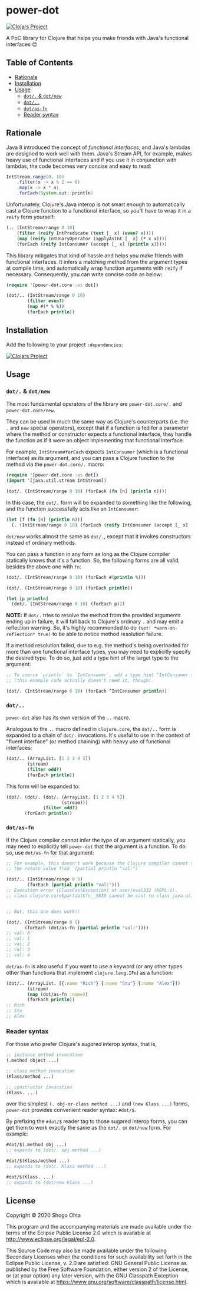 # power-dot
[![Clojars Project](https://img.shields.io/clojars/v/power-dot.svg)](https://clojars.org/power-dot)

A PoC library for Clojure that helps you make friends with Java's functional interfaces 😍

## Table of Contents

- [Rationale](#rationale)
- [Installation](#installation)
- [Usage](#usage)
  - [`dot/.` & `dot/new`](#dot--dotnew)
  - [`dot/..`](#dot)
  - [`dot/as-fn`](#dotas-fn)
  - [Reader syntax](#reader-syntax)

## Rationale

Java 8 introduced the concept of *functional interfaces*, and Java's lambdas are designed
to work well with them. Java's Stream API, for example, makes heavy use of functional interfaces
and if you use it in conjunction with lambdas, the code becomes very concise and easy to read:

```java
IntStream.range(0, 10)
    .filter(x -> x % 2 == 0)
    .map(x -> x * x)
    .forEach(System.out::println)
```

Unfortunately, Clojure's Java interop is not smart enough to automatically cast a Clojure
function to a functional interface, so you'll have to wrap it in a `reify` form yourself:

```clojure
(.. (IntStream/range 0 10)
    (filter (reify IntPredicate (test [_ x] (even? x))))
    (map (reify IntUnaryOperator (applyAsInt [_ x] (* x x))))
    (forEach (reify IntConsumer (accept [_ x] (println x)))))
```

This library mitigates that kind of hassle and helps you make friends with functional interfaces.
It infers a matching method from the argument types at compile time, and automatically wrap
function arguments with `reify` if necessary. Consequently, you can write concise code as below:

```clojure
(require '[power-dot.core :as dot])

(dot/.. (IntStream/range 0 10)
        (filter even?)
        (map #(* % %))
        (forEach println))
```

## Installation

Add the following to your project `:dependencies`:

[![Clojars Project](https://clojars.org/power-dot/latest-version.svg)](https://clojars.org/power-dot)

## Usage

### `dot/.` & `dot/new`

The most fundamental operators of the library are `power-dot.core/.` and `power-dot.core/new`.

They can be used in much the same way as Clojure's counterparts (i.e. the `.` and `new` special operators),
except that if a function is fed for a parameter where the method or constructor expects
a functional interface, they handle the function as if it were an object implementing
that functional interface.

For example, `IntStream#forEach` expects `IntConsumer` (which is a functional interface)
as its argument, and you can pass a Clojure function to the method via
the `power-dot.core/.` macro:

```clojure
(require '[power-dot.core :as dot])
(import '[java.util.stream IntStream])

(dot/. (IntStream/range 0 10) (forEach (fn [n] (println n))))
```

In this case, the `dot/.` form will be expanded to something like the following, and
the function successfully acts like an `IntConsumer`:

```clojure
(let [f (fn [n] (println n))]
  (. (IntStream/range 0 10) (forEach (reify IntConsumer (accept [_ x] (f x))))))
```

`dot/new` works almost the same as `dot/.`, except that it invokes constructors
instead of ordinary methods.

You can pass a function in any form as long as the Clojure compiler statically knows that
it's a function. So, the following forms are all valid, besides the above one with `fn`:

```clojure
(dot/. (IntStream/range 0 10) (forEach #(println %)))

(dot/. (IntStream/range 0 10) (forEach println))

(let [p println]
  (dot/. (IntStream/range 0 10) (forEach p)))
```

**NOTE:** If `dot/.` tries to resolve the method from the provided arguments
ending up in failure, it will fall back to Clojure's ordinary `.` and may emit
a reflection warning. So, it's highly recommended to do `(set! *warn-on-reflection* true)`
to be able to notice method resolution failure.

If a method resolution failed, due to e.g. the method's being overloaded for more than
one functional interface types, you may need to explicitly specify the desired type. 
To do so, just add a type hint of the target type to the argument:

```clojure
;; To coerce `println` to `IntConsumer`, add a type hint ^IntConsumer to `println`
;; (this example code actually doesn't need it, though).

(dot/. (IntStream/range 0 10) (forEach ^IntConsumer println))
```

### `dot/..`

`power-dot` also has its own version of the `..` macro.

Analogous to the `..` macro defined in `clojure.core`, the `dot/..` form is expanded to
a chain of `dot/.` invocations. It's useful to use in the context of
"fluent interface" (or method chaining) with heavy use of functional interfaces:

```clojure
(dot/.. (ArrayList. [1 2 3 4 5])
        (stream)
        (filter odd?)
        (forEach println))
```

This form will be expanded to:

```clojure
(dot/. (dot/. (dot/. (ArrayList. [1 2 3 4 5])
                     (stream)))
              (filter odd?)
       (forEach println))
```

### `dot/as-fn`

If the Clojure compiler cannot infer the type of an argument statically, you may need to
explicitly tell `power-dot` that the argument is a function.
To do so, use `dot/as-fn` for that argument:

```clojure
;; For example, this doesn't work because the Clojure compiler cannot tell the type of
;; the return value from `(partial println "val:")`

(dot/.. (IntStream/range 0 5)
        (forEach (partial println "val:")))
;; Execution error (ClassCastException) at user/eval332 (REPL:1).
;; class clojure.core$partial$fn__5839 cannot be cast to class java.util.function.IntConsumer


;; But, this one does work!!

(dot/. (IntStream/range 0 5)
       (forEach (dot/as-fn (partial println "val:"))))
;; val: 0
;; val: 1
;; val: 2
;; val: 3
;; val: 4
```

`dot/as-fn` is also useful if you want to use a keyword (or any other types other than functions
that implement `clojure.lang.IFn`) as a function:

```clojure
(dot/.. (ArrayList. [{:name "Rich"} {:name "Stu"} {:name "Alex"}])
        (stream)
        (map (dot/as-fn :name))
        (forEach println))
;; Rich
;; Stu
;; Alex
```

### Reader syntax

For those who prefer Clojure's *sugared* interop syntax, that is,

```clojure
;; instance method invocation
(.method object ...)

;; class method invocation
(Klass/method ...)

;; constructor invocation
(Klass. ...)
```

over the simplest `(. obj-or-class method ...)` and `(new Klass ...)` forms,
`power-dot` provides convenient reader syntax: `#dot/$`.

By prefixing the `#dot/$` reader tag to those sugared interop forms, you can get them to work 
exactly the same as the `dot/.` or `dot/new` form. For example:

```clojure
#dot/$(.method obj ...)
;; expands to (dot/. obj method ...)

#dot/$(Klass/method ...)
;; expands to (dot/. Klass method ...)

#dot/$(Klass. ...)
;; expands to (dot/new Klass ...)
```

## License

Copyright © 2020 Shogo Ohta

This program and the accompanying materials are made available under the
terms of the Eclipse Public License 2.0 which is available at
http://www.eclipse.org/legal/epl-2.0.

This Source Code may also be made available under the following Secondary
Licenses when the conditions for such availability set forth in the Eclipse
Public License, v. 2.0 are satisfied: GNU General Public License as published by
the Free Software Foundation, either version 2 of the License, or (at your
option) any later version, with the GNU Classpath Exception which is available
at https://www.gnu.org/software/classpath/license.html.
